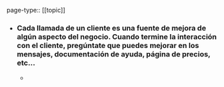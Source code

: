 page-type:: [[topic]]
- ### Cada llamada de un cliente es una fuente de mejora de algún aspecto del negocio. Cuando termine la interacción con el cliente, pregúntate que puedes mejorar en los mensajes, documentación de ayuda, página de precios, etc...
  - 


